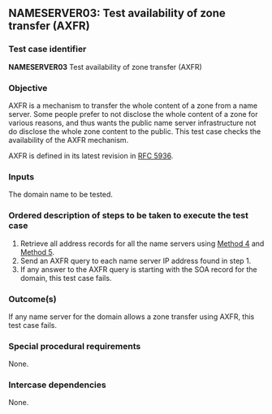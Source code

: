 ## NAMESERVER03: Test availability of zone transfer (AXFR)

### Test case identifier
**NAMESERVER03** Test availability of zone transfer (AXFR)

### Objective

AXFR is a mechanism to transfer the whole content of a zone from a name
server. Some people prefer to not disclose the whole content of a zone
for various reasons, and thus wants the public name server infrastructure
not do disclose the whole zone content to the public. This test case
checks the availability of the AXFR mechanism.

AXFR is defined in its latest revision in
[RFC 5936](https://tools.ietf.org/html/rfc5936).

### Inputs

The domain name to be tested.

### Ordered description of steps to be taken to execute the test case
1. Retrieve all address records for all the name servers using [Method 
   4](../Methods.md) and [Method 5](../Methods.md).
2. Send an AXFR query to each name server IP address found in step 1.
3. If any answer to the AXFR query is starting with the SOA record
   for the domain, this test case fails.

### Outcome(s)

If any name server for the domain allows a zone transfer using AXFR,
this test case fails.

### Special procedural requirements

None.

### Intercase dependencies

None.
